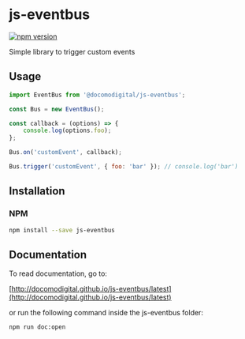 # js-eventbus

[![npm version](https://badge.fury.io/js/%40docomodigital%2Fjs-eventbus.svg)](https://badge.fury.io/js/%40docomodigital%2Fjs-eventbus)

Simple library to trigger custom events

## Usage
```javascript
import EventBus from '@docomodigital/js-eventbus';

const Bus = new EventBus();

const callback = (options) => {
    console.log(options.foo);
};

Bus.on('customEvent', callback);

Bus.trigger('customEvent', { foo: 'bar' }); // console.log('bar')
```

## Installation

### NPM
```bash
npm install --save js-eventbus
```

## Documentation

To read documentation, go to:

[http://docomodigital.github.io/js-eventbus/latest](http://docomodigital.github.io/js-eventbus/latest)

or run the following command inside the js-eventbus folder: 
```bash
npm run doc:open
```
